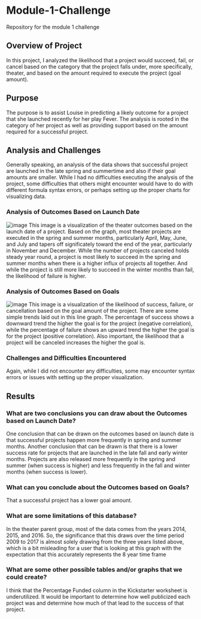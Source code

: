 # Module-1-Challenge
Repository for the module 1 challenge
## Overview of Project
In this project, I analyzed the likelihood that a project would succeed, fail, or cancel based on the category that the project falls under, more specifically, theater, and based on the amount required to execute the project (goal amount).
## Purpose
The purpose is to assist Louise in predicting a likely outcome for a project that she launched recently for her play Fever. The analysis is rooted in the category of her project as well as providing support based on the amount required for a successful project.
## Analysis and Challenges
Generally speaking, an analysis of the data shows that successful project are launched in the late spring and summertime and also if their goal amounts are smaller. While I had no difficulties executing the analysis of the project, some difficulties that others might encounter would have to do with different formula syntax errors, or perhaps setting up the proper charts for visualizing data.
### Analysis of Outcomes Based on Launch Date
![image](https://user-images.githubusercontent.com/101011641/158037772-52efed5a-ee5f-4cba-ad84-9471fbf12689.png)
This image is a visualization of the theater outcomes based on the launch date of a project. Based on the graph, most theater projects are executed in the spring and summer months, particularly April, May, June, and July and tapers off significately toward the end of the year, particularly in November and December. While the number of projects canceled holds steady year round, a project is most likely to succeed in the spring and summer months when there is a higher influx of projects all together. And while the project is still more likely to succeed in the winter months than fail, the likelihood of failure is higher.
### Analysis of Outcomes Based on Goals
![image](https://user-images.githubusercontent.com/101011641/158037945-1bcdc795-baf0-4a8d-bc8d-e13c6a54cfc0.png)
This image is a visualization of the likelihood of success, failure, or cancellation based on the goal amount of the project. There are some simple trends laid out in this line graph. The percentage of success shows a downward trend the higher the goal is for the project (negative correlation), while the percentage of failure shows an upward trend the higher the goal is for the project (positive correlation). Also important, the likelihood that a project will be canceled increases the higher the goal is. 
### Challenges and Difficulties Encountered
Again, while I did not encounter any difficulties, some may encounter syntax errors or issues with setting up the proper visualization.
## Results
### What are two conclusions you can draw about the Outcomes based on Launch Date?
One conclusion that can be drawn on the outcomes based on launch date is that successful projects happen more frequently in spring and summer months. Another conclusion that can be drawn is that there is a lower success rate for projects that are launched in the late fall and early winter months. Projects are also released more frequently in the spring and summer (when success is higher) and less frequently in the fall and winter months (when success is lower).
### What can you conclude about the Outcomes based on Goals?
That a successful project has a lower goal amount.
### What are some limitations of this database?
In the theater parent group, most of the data comes from the years 2014, 2015, and 2016. So, the significance that this draws over the time period 2009 to 2017 is almost solely drawing from the three years listed above, which is a bit misleading for a user that is looking at this graph with the expectation that this accurately represents the 8 year time frame
### What are some other possible tables and/or graphs that we could create?
I think that the Percentage Funded column in the Kickstarter worksheet is underutilized. It would be important to determine how well publicized each project was and determine how much of that lead to the success of that project.
